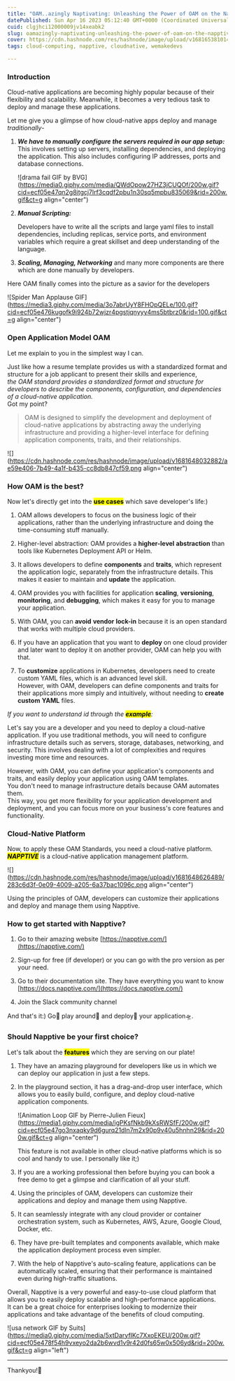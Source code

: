 ```yaml
---
title: "OAM..azingly Naptivating: Unleashing the Power of OAM on the Napptive Platform""
datePublished: Sun Apr 16 2023 05:12:40 GMT+0000 (Coordinated Universal Time)
cuid: clgjhci12000009jv14xeabk2
slug: oamazingly-naptivating-unleashing-the-power-of-oam-on-the-napptive-platform
cover: https://cdn.hashnode.com/res/hashnode/image/upload/v1681653810147/ad89ce08-90d1-427a-ac01-57b260070754.jpeg
tags: cloud-computing, napptive, cloudnative, wemakedevs

---
```


### Introduction

Cloud-native applications are becoming highly popular because of their flexibility and scalability. Meanwhile, it becomes a very tedious task to deploy and manage these applications.

Let me give you a glimpse of how cloud-native apps deploy and manage *traditionally*\-

1. ***We have to manually configure the servers required in our app setup:***  
    This involves setting up servers, installing dependencies, and deploying the application. This also includes configuring IP addresses, ports and database connections.
    
    ![drama fail GIF by BVG](https://media0.giphy.com/media/QWdOpow27HZ3jCUQOf/200w.gif?cid=ecf05e47qn2g8itgcj7lrf3cqdf2pbu1n30sq5mpbu835069&rid=200w.gif&ct=g align="center")
    
2. ***Manual Scripting:***
    
    Developers have to write all the scripts and large yaml files to install dependencies, including replicas, service ports, and environment variables which require a great skillset and deep understanding of the language.
    
3. ***Scaling, Managing, Networking*** and many more components are there which are done manually by developers.
    

Here OAM finally comes into the picture as a savior for the developers

![Spider Man Applause GIF](https://media3.giphy.com/media/3o7abrUyY8FHOpQELe/100.gif?cid=ecf05e476kugofk9i924b72wjzr4pgstjqnyyy4ms5btbrz0&rid=100.gif&ct=g align="center")

### Open Application Model OAM

Let me explain to you in the simplest way I can.

Just like how a resume template provides us with a standardized format and structure for a job applicant to present their skills and experience,  
*the OAM standard provides a standardized format and structure for developers to describe the components, configuration, and dependencies of a cloud-native application.*  
Got my point?

> OAM is designed to simplify the development and deployment of cloud-native applications by abstracting away the underlying infrastructure and providing a higher-level interface for defining application components, traits, and their relationships.

![](https://cdn.hashnode.com/res/hashnode/image/upload/v1681648032882/ae59e406-7b49-4a1f-b435-cc8db847cf59.png align="center")

### How OAM is the best?

Now let's directly get into the **<mark>use cases</mark>** which save developer's life:)

1. OAM allows developers to focus on the business logic of their applications, rather than the underlying infrastructure and doing the time-consuming stuff manually.
    
2. Higher-level abstraction: OAM provides a **higher-level** **abstraction** than tools like Kubernetes Deployment API or Helm.
    
3. It allows developers to define **components** and **traits**, which represent the application logic, separately from the infrastructure details. This makes it easier to maintain and **update** the application.
    
4. OAM provides you with facilities for application **scaling**, **versioning**, **monitoring**, and **debugging**, which makes it easy for you to manage your application.
    
5. With OAM, you can **avoid** **vendor** **lock-in** because it is an open standard that works with multiple cloud providers.
    
6. If you have an application that you want to **deploy** on one cloud provider and later want to deploy it on another provider, OAM can help you with that.
    
7. To **customize** applications in Kubernetes, developers need to create custom YAML files, which is an advanced level skill.  
    However, with OAM, developers can define components and traits for their applications more simply and intuitively, without needing to **create** **custom** **YAML** files.
    

*If you want to understand id through the* ***<mark>example</mark>****:*

Let's say you are a developer and you need to deploy a cloud-native application. If you use traditional methods, you will need to configure infrastructure details such as servers, storage, databases, networking, and security. This involves dealing with a lot of complexities and requires investing more time and resources.

However, with OAM, you can define your application's components and traits, and easily deploy your application using OAM templates.  
You don't need to manage infrastructure details because OAM automates them.  
This way, you get more flexibility for your application development and deployment, and you can focus more on your business's core features and functionality.

### Cloud-Native Platform

Now, to apply these OAM Standards, you need a cloud-native platform.  
***<mark>NAPPTIVE</mark>*** is a cloud-native application management platform.

![](https://cdn.hashnode.com/res/hashnode/image/upload/v1681648626489/283c6d3f-0e09-4009-a205-6a37bac1096c.png align="center")

Using the principles of OAM, developers can customize their applications and deploy and manage them using Napptive.

### How to get started with Napptive?

1. Go to their amazing website [https://napptive.com/](https://napptive.com/)
    
2. Sign-up for free (if developer) or you can go with the pro version as per your need.
    
3. Go to their documentation site. They have everything you want to know  
    [https://docs.napptive.com/](https://docs.napptive.com/)
    
4. Join the Slack community channel
    

And that's it:) Go🚀 play around🤖 and deploy🐳 your application🛸.

### Should Napptive be your first choice?

Let's talk about the **<mark>features</mark>** which they are serving on our plate!

1. They have an amazing playground for developers like us in which we can deploy our application in just a few steps.
    
2. In the playground section, it has a drag-and-drop user interface, which allows you to easily build, configure, and deploy cloud-native application components.
    
    ![Animation Loop GIF by Pierre-Julien Fieux](https://media1.giphy.com/media/igPKsfNkb9kXsRWSfF/200w.gif?cid=ecf05e47go3nxaqky9d6gurq21dln7m2x90p9v40u5hnhn29&rid=200w.gif&ct=g align="center")
    
    This feature is not available in other cloud-native platforms which is so cool and handy to use. I personally like it;)
    
3. If you are a working professional then before buying you can book a free demo to get a glimpse and clarification of all your stuff.
    
4. Using the principles of OAM, developers can customize their applications and deploy and manage them using Napptive.
    
5. It can seamlessly integrate with any cloud provider or container orchestration system, such as Kubernetes, AWS, Azure, Google Cloud, Docker, etc.
    
6. They have pre-built templates and components available, which make the application deployment process even simpler.
    
7. With the help of Napptive's auto-scaling feature, applications can be automatically scaled, ensuring that their performance is maintained even during high-traffic situations.
    

Overall, Napptive is a very powerful and easy-to-use cloud platform that allows you to easily deploy scalable and high-performance applications.  
It can be a great choice for enterprises looking to modernize their applications and take advantage of the benefits of cloud computing.

![usa network GIF by Suits](https://media0.giphy.com/media/5xtDaryfIKc7XxoEKEU/200w.gif?cid=ecf05e478f54h9vxeyo2da2b6wvd1v9r42d0fs65w0x506yd&rid=200w.gif&ct=g align="left")

---

Thankyou!💜
